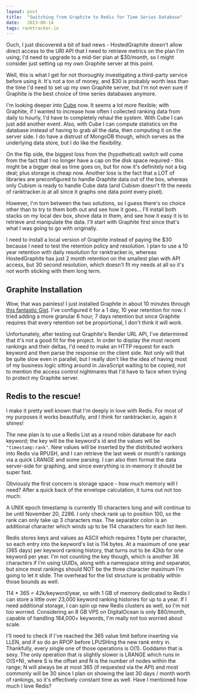 ```yaml
---
layout: post
title:  "Switching from Graphite to Redis for Time Series Database"
date:   2013-08-14
tags: ranktracker.io
---
```


Ouch, I just discovered a bit of bad news - HostedGraphite doesn't allow direct access to the URI API that I need to retrieve metrics on the plan I'm using; I'd need to upgrade to a mid-tier plan at $30/month, so I might consider just setting up my own Graphite server at this point. 

Well, this is what I get for not thoroughly investigating a third-party service before using it. It's not a ton of money, and $30 is probably worth less than the time I'd need to set up my own Graphite server, but I'm not even sure if Graphite is the best choice of time series databases anymore.

I'm looking deeper into [Cube](http://square.github.io/cube/) now. It seems a lot more flexible; with Graphite, if I wanted to increase how often I collected ranking data from daily to hourly, I'd have to completely rehaul the system. With Cube I can just add another event. Also, with Cube I can compute statistics on the database instead of having to grab all the data, then computing it on the server side. I do have a distrust of MongoDB though, which serves as the underlying data store, but I do like the flexibility. 

On the flip side, the biggest loss from the (hypothetical) switch will come from the fact that I no longer have a cap on the disk space required - this might be a bigger deal as time goes on, but for now it's definitely not a big deal; plus storage is cheap now. Another loss is the fact that a LOT of libraries are preconfigured to handle Graphite data out of the box, whereas only Cubism is ready to handle Cube data (and Cubism doesn't fit the needs of ranktracker.io at all since it graphs one data point every pixel).

However, I'm torn between the two solutions, so I guess there's no choice other than to try to them both out and see how it goes... I'll install both stacks on my local dev box, shove data in them, and see how it easy it is to retrieve and manipulate the data. I'll start with Graphite first since that's what I was going to go with originally.

I need to install a local version of Graphite instead of paying the $30 because I need to test the retention policy and resolution. I plan to use a 10 year retention with daily resolution for ranktracker.io, whereas HostedGraphite has just 2 month retention on the smallest plan with API access, but 30 second resolution, which doesn't fit my needs at all so it's not worth sticking with them long term.

## Graphite Installation

Wow, that was painless! I just installed Graphite in about 10 minutes through [this fantastic Gist](https://gist.github.com/jgeurts/3112065). I've configured it for a 1 day, 10 year retention for now. I tried adding a more granular 6 hour, 7 days retention but since Graphite requires that every retention set be proportional, I don't think it will work.

Unfortunately, after testing out Graphite's Render URL API, I've determined that it's not a good fit for the project. In order to display the most recent rankings and their deltas, I'd need to make an HTTP request for each keyword and then parse the response on the client side. Not only will that be quite slow even in parallel, but I really don't like the idea of having most of my business logic sitting around in JavaScript waiting to be copied, not to mention the access control nightmares that I'd have to face when trying to protect my Graphite server.

## Redis to the rescue!

I make it pretty well known that I'm deeply in love with Redis. For most of my purposes it works beautifully, and I think for ranktracker.io, again it shines!

The new plan is to use a Redis List as a round robin database for each keyword; the key will be the keyword's id and the values will be `"timestamp:rank"`. New values will be inserted by the distributed workers into Redis via RPUSH, and I can retrieve the last week or month's rankings via a quick LRANGE and some parsing. I can also then format the data server-side for graphing, and since everything is in-memory it should be super fast.

Obviously the first concern is storage space - how much memory will I need? After a quick back of the envelope calculation, it turns out not too much:

A UNIX epoch timestamp is currently 10 characters long and will continue to be until November 20, 2286. I only check rank up to position 100, so the rank can only take up 3 characters max. The separator colon is an additional character which winds up to be 114 characters for each list item.

Redis stores keys and values as ASCII which requires 1 byte per character, so each entry into the keyword's list is 114 bytes. At a maximum of one year (365 days) per keyword ranking history, that turns out to be 42kb for one keyword per year. I'm not counting the key though, which is another 36 characters if I'm using UUIDs, along with a namespace string and separator, but since most rankings should NOT be the three character maximum I'm going to let it slide. The overhead for the list structure is probably within those bounds as well.

114 * 365 = 42k/keyword/year, so with 1 GB of memory dedicated to Redis I can store a little over 23,000 keyword ranking histories for up to a year. If I need additional storage, I can spin up new Redis clusters as well, so I'm not too worried. Considering an 8 GB VPS on DigitalOcean is only $80/month, capable of handling 184,000+ keywords, I'm really not too worried about scale.

I'll need to check if I've reached the 365 value limit before inserting via LLEN, and if so do an RPOP before LPUSHing the new rank entry in. Thankfully, every single one of those operations is O(1). Goddamn that is sexy. The only operation that is slightly slower is LRANGE which runs in O(S+N), where S is the offset and N is the number of nodes within the range; N will always be at most 365 (if requested via the API) and most commonly will be 30 since I plan on showing the last 30 days / month worth of rankings, so it's effectively constant time as well. Have I mentioned how much I love Redis?
